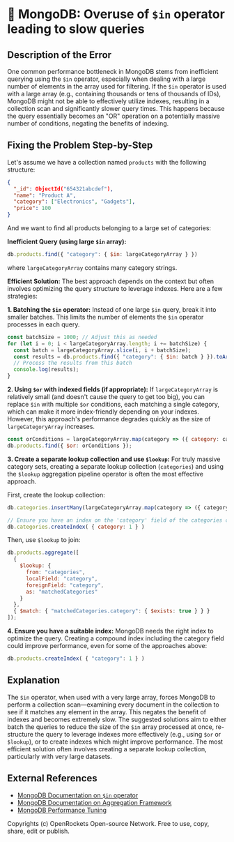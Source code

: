 # 🐞 MongoDB: Overuse of `$in` operator leading to slow queries


## Description of the Error

One common performance bottleneck in MongoDB stems from inefficient querying using the `$in` operator, especially when dealing with a large number of elements in the array used for filtering.  If the `$in` operator is used with a large array (e.g., containing thousands or tens of thousands of IDs), MongoDB might not be able to effectively utilize indexes, resulting in a collection scan and significantly slower query times.  This happens because the query essentially becomes an "OR" operation on a potentially massive number of conditions, negating the benefits of indexing.


## Fixing the Problem Step-by-Step

Let's assume we have a collection named `products` with the following structure:

```json
{
  "_id": ObjectId("654321abcdef"),
  "name": "Product A",
  "category": ["Electronics", "Gadgets"],
  "price": 100
}
```

And we want to find all products belonging to a large set of categories:


**Inefficient Query (using large `$in` array):**

```javascript
db.products.find({ "category": { $in: largeCategoryArray } })
```
where `largeCategoryArray` contains many category strings.


**Efficient Solution:**  The best approach depends on the context but often involves optimizing the query structure to leverage indexes.  Here are a few strategies:


**1.  Batching the `$in` operator:** Instead of one large `$in` query, break it into smaller batches. This limits the number of elements the `$in` operator processes in each query.


```javascript
const batchSize = 1000; // Adjust this as needed
for (let i = 0; i < largeCategoryArray.length; i += batchSize) {
  const batch = largeCategoryArray.slice(i, i + batchSize);
  const results = db.products.find({ "category": { $in: batch } }).toArray();
  // Process the results from this batch
  console.log(results);
}

```

**2. Using `$or` with indexed fields (if appropriate):**  If `largeCategoryArray` is relatively small (and doesn't cause the query to get too big), you can replace `$in` with multiple `$or` conditions, each matching a single category, which can make it more index-friendly depending on your indexes.  However, this approach's performance degrades quickly as the size of `largeCategoryArray` increases.


```javascript
const orConditions = largeCategoryArray.map(category => ({ category: category }));
db.products.find({ $or: orConditions });
```


**3.  Create a separate lookup collection and use `$lookup`:** For truly massive category sets, creating a separate lookup collection (`categories`) and using the `$lookup` aggregation pipeline operator is often the most effective approach.


First, create the lookup collection:

```javascript
db.categories.insertMany(largeCategoryArray.map(category => ({ category })));

// Ensure you have an index on the 'category' field of the categories collection:
db.categories.createIndex( { category: 1 } )
```

Then, use `$lookup` to join:

```javascript
db.products.aggregate([
  {
    $lookup: {
      from: "categories",
      localField: "category",
      foreignField: "category",
      as: "matchedCategories"
    }
  },
  { $match: { "matchedCategories.category": { $exists: true } } }
]);
```



**4.  Ensure you have a suitable index:**  MongoDB needs the right index to optimize the query.  Creating a compound index including the category field could improve performance, even for some of the approaches above:


```javascript
db.products.createIndex( { "category": 1 } )
```


## Explanation

The `$in` operator, when used with a very large array, forces MongoDB to perform a collection scan—examining every document in the collection to see if it matches any element in the array. This negates the benefit of indexes and becomes extremely slow. The suggested solutions aim to either batch the queries to reduce the size of the `$in` array processed at once, re-structure the query to leverage indexes more effectively (e.g., using `$or` or `$lookup`), or to create indexes which might improve performance. The most efficient solution often involves creating a separate lookup collection, particularly with very large datasets.


## External References

* [MongoDB Documentation on `$in` operator](https://www.mongodb.com/docs/manual/reference/operator/query/in/)
* [MongoDB Documentation on Aggregation Framework](https://www.mongodb.com/docs/manual/aggregation/)
* [MongoDB Performance Tuning](https://www.mongodb.com/docs/manual/administration/performance/)


Copyrights (c) OpenRockets Open-source Network. Free to use, copy, share, edit or publish.

